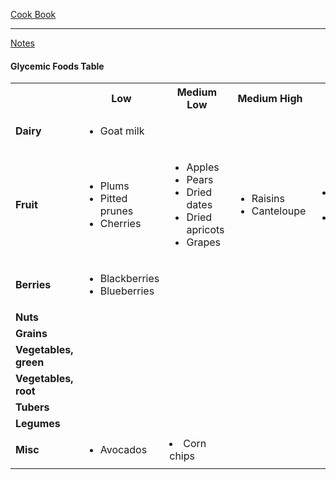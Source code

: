 [Cook Book](https://github.com/vmsmith/CookBook/blob/master/README.md)  

-----  

[Notes](https://github.com/vmsmith/CookBook/blob/master/notes.md)  

#### Glycemic Foods Table   

<table>
  <tr><th></th><th>Low</th><th>Medium Low</th><th>Medium High</th><th>High</th><th>?</th></tr>
  <tr><td><b>Dairy</td><td><ul><li>Goat milk</td><td></td><td></td><td></td><td></td></tr>
  <tr><td><b>Fruit</td>
    <td><ul><li>Plums<li>Pitted prunes<li>Cherries</td>
    <td><ul><li>Apples<li>Pears<li>Dried dates<li>Dried apricots<li>Grapes</td>
    <td><ul><li>Raisins<li>Canteloupe</ul></td>
    <td><ul><li>Ripe bananas<li>Watermelon</td>
    <td></td></tr>
  <tr><td><b>Berries</td>
    <td><ul><li>Blackberries<li>Blueberries</td>
    <td></td>
    <td></td>
    <td></td>
    <td></td></tr>
  <tr><td><b>Nuts</td><td></td><td></td><td></td><td></td><td></td></tr>
  <tr><td><b>Grains</td><td></td><td></td><td></td><td></td><td></td></tr>
  <tr><td><b>Vegetables, green</td><td></td><td></td><td></td><td><td></td></td></tr>
  <tr><td><b>Vegetables, root</td><td></td><td></td><td></td><td></td><td></td></tr>
  <tr><td><b>Tubers</td><td></td><td></td><td></td><td></td><td></td></tr>  
  <tr><td><b>Legumes</td><td></td><td></td><td></td><td></td><td></td></tr>
  <tr><td><b>Misc</td><td><ul><li>Avocados</td><td><li>Corn chips</td><td></td><td></td><td></td></tr>
</table>

